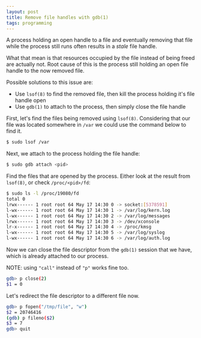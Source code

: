 ```yaml
---
layout: post
title: Remove file handles with gdb(1)
tags: programming
---
```

A process holding an open handle to a file and eventually removing
that file while the process still runs often results in a
*stale* file handle.

What that mean is that resources occupied by the file instead of
being freed are actually not. Root cause of this is the process still
holding an open file handle to the now removed file.

Possible solutions to this issue are:

* Use `lsof(8)` to find the removed file, then kill the process holding it's file handle open
* Use `gdb(1)` to attach to the process, then simply close the file handle

First, let's find the files being removed using `lsof(8)`. Considering
that our file was located somewhere in `/var` we could use the
command below to find it.

```bash
$ sudo lsof /var
```

Next, we attach to the process holding the file handle:

```bash
$ sudo gdb attach <pid>
```

Find the files that are opened by the process. Either look at the
result from `lsof(8)`, or check `/proc/<pid>/fd`:

```bash
$ sudo ls -l /proc/19080/fd
total 0
lrwx------ 1 root root 64 May 17 14:30 0 -> socket:[5378591]
l-wx------ 1 root root 64 May 17 14:30 1 -> /var/log/kern.log
l-wx------ 1 root root 64 May 17 14:30 2 -> /var/log/messages
lrwx------ 1 root root 64 May 17 14:30 3 -> /dev/xconsole
lr-x------ 1 root root 64 May 17 14:30 4 -> /proc/kmsg
l-wx------ 1 root root 64 May 17 14:30 5 -> /var/log/syslog
l-wx------ 1 root root 64 May 17 14:30 6 -> /var/log/auth.log
```

Now we can close the file descriptor from the `gdb(1)` session that
we have, which is already attached to our process.

NOTE: using `"call"` instead of `"p"` works fine too.

```bash
gdb> p close(2)
$1 = 0
```

Let's redirect the file descriptor to a different file now.

```bash
gdb> p fopen("/tmp/file", "w")
$2 = 20746416
(gdb) p fileno($2)
$3 = 7
gdb> quit
```	
